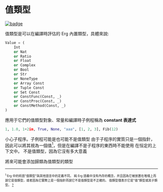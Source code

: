 # 值類型

[![badge](https://img.shields.io/endpoint.svg?url=https%3A%2F%2Fgezf7g7pd5.execute-api.ap-northeast-1.amazonaws.com%2Fdefault%2Fsource_up_to_date%3Fowner%3Derg-lang%26repos%3Derg%26ref%3Dmain%26path%3Ddoc/EN/syntax/type/08_value.md%26commit_hash%3D06f8edc9e2c0cee34f6396fd7c64ec834ffb5352)](https://gezf7g7pd5.execute-api.ap-northeast-1.amazonaws.com/default/source_up_to_date?owner=erg-lang&repos=erg&ref=main&path=doc/EN/syntax/type/08_value.md&commit_hash=06f8edc9e2c0cee34f6396fd7c64ec834ffb5352)

值類型是可以在編譯時評估的 Erg 內置類型，具體來說: 

```python
Value = (
    Int
    or Nat
    or Ratio
    or Float
    or Complex
    or Bool
    or Str
    or NoneType
    or Array Const
    or Tuple Const
    or Set Const
    or ConstFunc(Const, _)
    or ConstProc(Const, _)
    or ConstMethod(Const, _)
)
```

應用于它們的值類型對象、常量和編譯時子例程稱為 __constant 表達式__

```python
1, 1.0, 1+2im, True, None, "aaa", [1, 2, 3], Fib(12)
```

小心子程序。子例程可能是也可能不是值類型
由于子程序的實質只是一個指針，因此可以將其視為一個值[<sup id="f1">1</sup>](#1)，但是在編譯不是子程序的東西時不能使用 在恒定的上下文中。 不是值類型，因為它沒有多大意義

將來可能會添加歸類為值類型的類型

---

<span id="1" style="font-size:x-small"><sup>1</sup> Erg 中的術語"值類型"與其他語言中的定義不同。 純 Erg 語義中沒有內存的概念，并且因為它被放置在堆棧上而說它是值類型，或者因為它實際上是一個指針而說它不是值類型是不正確的。 值類型僅表示它是"值"類型或其子類型。 [?](#f1)</span>
